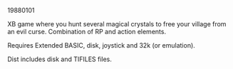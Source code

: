 19880101

XB game where you hunt several magical crystals to free your village from an evil curse. Combination of RP and action elements.

Requires Extended BASIC, disk, joystick and 32k (or emulation).

Dist includes disk and TIFILES files.
